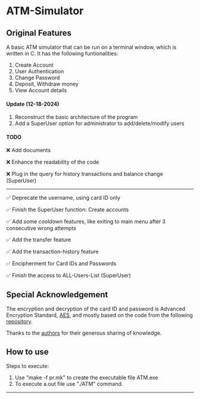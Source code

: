 # ATM-Simulator

## Original Features
A basic ATM simulator that can be run on a terminal window, which is written in C. It has the following funtionalities:
1. Create Account
2. User Authentication
3. Change Password
4. Deposit, Withdraw money
5. View Account details

#### Update (12-18-2024)
1. Reconstruct the basic architecture of the program
2. Add a SuperUser option for administrator to add/delete/modify users

#### __TODO__
❌ Add documents

❌ Enhance the readability of the code

❌ Plug in the query for history transactions and balance change (SuperUser)

---

✅ Deprecate the username, using card ID only

✅ Finish the SuperUser function: Create accounts

✅ Add some _cooldown_ features, like exiting to main menu after 3 consecutive wrong attempts

✅ Add the transfer feature

✅ Add the transaction-history feature

✅ Encipherment for Card IDs and Passwords

✅ Finish the access to ALL-Users-List (SuperUser)

## Special Acknowledgement
The encryption and decryption of the card ID and password is Advanced Encryption Standard, [AES](https://en.wikipedia.org/wiki/Advanced_Encryption_Standard), and mostly based on the code from the following [repository](https://github.com/m3y54m/aes-in-c).

Thanks to the [authors](https://github.com/m3y54m/aes-in-c/commits?author=m3y54m) for their generous sharing of knowledge.

## How to use
Steps to execute:
1. Use "make -f pr.mk" to create the executable file ATM.exe
2. To execute a.out file use "./ATM" command.
---
